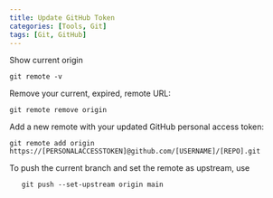 ```yaml
---
title: Update GitHub Token
categories: [Tools, Git]
tags: [Git, GitHub]
---
```


Show current origin
```
git remote -v
```
Remove your current, expired, remote URL:
```
git remote remove origin
```

Add a new remote with your updated GitHub personal access token:
```
git remote add origin https://[PERSONALACCESSTOKEN]@github.com/[USERNAME]/[REPO].git
```

To push the current branch and set the remote as upstream, use
```
   git push --set-upstream origin main
```

